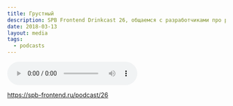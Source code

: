 ```yaml
---
title: Грустный
description: SPB Frontend Drinkcast 26, общаемся с разработчиками про разное выгорание
date: 2018-03-13
layout: media
tags:
  - podcasts
---
```


<audio controls>
  <source preload="auto" src="{{ '/media/SPB-Frontend-Drinkcast-26.mp3' | url }}" type="audio/mpeg">
  <a href="{{ '/media/SPB-Frontend-Drinkcast-26.mp3' | url }}" download>Скачать выпуск подкаста</a>
</audio>

https://spb-frontend.ru/podcast/26
